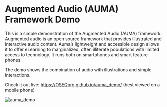 # Augmented Audio (AUMA) Framework Demo

This is a simple demonstration of the Augmented Audio (AUMA) framework. Augmented audio is an open source framework that provides illustrated and interactive audio content. Auma’s lightweight and accessible design allows it to offer eLearning to marginalized, often illiterate populations with limited access to technology. It runs both on smartphones and smart feature phones.

The demo shows the combination of audio with illustrations and simple interactions.

Check it out live: https://OSEQorg.github.io/auma_demo/ (best viewed on a mobile phone)

![auma_demo](https://user-images.githubusercontent.com/32398058/161961133-93c24361-14f3-4f03-ae22-43f3a6acca76.jpg)
